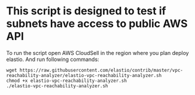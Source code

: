 # This script is designed to test if subnets have access to public AWS API

To run the script open AWS CloudSell in the region where you plan deploy elastio. And run following commands:
```
wget https://raw.githubusercontent.com/elastio/contrib/master/vpc-reachability-analyzer/elastio-vpc-reachability-analyzer.sh
chmod +x elastio-vpc-reachability-analyzer.sh
./elastio-vpc-reachability-analyzer.sh
```

